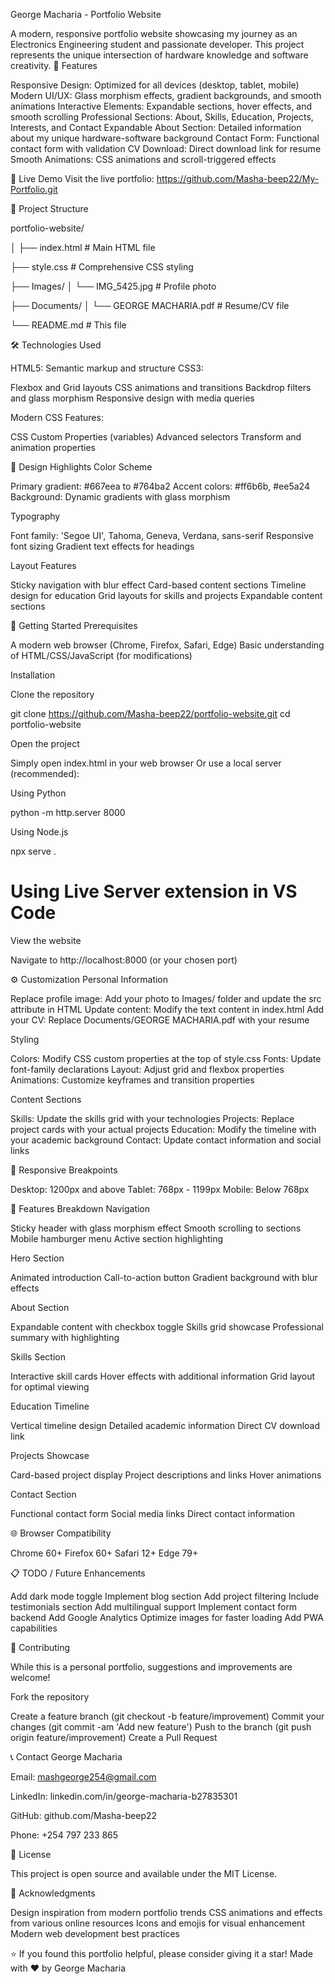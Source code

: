 George Macharia - Portfolio Website

A modern, responsive portfolio website showcasing my journey as an Electronics Engineering student and passionate developer. This project represents the unique intersection of hardware knowledge and software creativity.
🌟 Features

Responsive Design: Optimized for all devices (desktop, tablet, mobile)
Modern UI/UX: Glass morphism effects, gradient backgrounds, and smooth animations
Interactive Elements: Expandable sections, hover effects, and smooth scrolling
Professional Sections: About, Skills, Education, Projects, Interests, and Contact
Expandable About Section: Detailed information about my unique hardware-software background
Contact Form: Functional contact form with validation
CV Download: Direct download link for resume
Smooth Animations: CSS animations and scroll-triggered effects

🚀 Live Demo
Visit the live portfolio: https://github.com/Masha-beep22/My-Portfolio.git

📁 Project Structure

portfolio-website/

│
├── index.html          # Main HTML file

├── style.css           # Comprehensive CSS styling

├── Images/
│   └── IMG_5425.jpg    # Profile photo

├── Documents/
│   └── GEORGE MACHARIA.pdf  # Resume/CV file

└── README.md           # This file

🛠️ Technologies Used

HTML5: Semantic markup and structure
CSS3:

Flexbox and Grid layouts
CSS animations and transitions
Backdrop filters and glass morphism
Responsive design with media queries


Modern CSS Features:

CSS Custom Properties (variables)
Advanced selectors
Transform and animation properties



🎨 Design Highlights
Color Scheme

Primary gradient: #667eea to #764ba2
Accent colors: #ff6b6b, #ee5a24
Background: Dynamic gradients with glass morphism

Typography

Font family: 'Segoe UI', Tahoma, Geneva, Verdana, sans-serif
Responsive font sizing
Gradient text effects for headings

Layout Features

Sticky navigation with blur effect
Card-based content sections
Timeline design for education
Grid layouts for skills and projects
Expandable content sections

🚀 Getting Started
Prerequisites

A modern web browser (Chrome, Firefox, Safari, Edge)
Basic understanding of HTML/CSS/JavaScript (for modifications)

Installation

Clone the repository

git clone https://github.com/Masha-beep22/portfolio-website.git
cd portfolio-website

Open the project

Simply open index.html in your web browser
Or use a local server (recommended):

Using Python

python -m http.server 8000

Using Node.js

npx serve .

# Using Live Server extension in VS Code

View the website

Navigate to http://localhost:8000 (or your chosen port)



⚙️ Customization
Personal Information

Replace profile image: Add your photo to Images/ folder and update the src attribute in HTML
Update content: Modify the text content in index.html
Add your CV: Replace Documents/GEORGE MACHARIA.pdf with your resume

Styling

Colors: Modify CSS custom properties at the top of style.css
Fonts: Update font-family declarations
Layout: Adjust grid and flexbox properties
Animations: Customize keyframes and transition properties

Content Sections

Skills: Update the skills grid with your technologies
Projects: Replace project cards with your actual projects
Education: Modify the timeline with your academic background
Contact: Update contact information and social links

📱 Responsive Breakpoints

Desktop: 1200px and above
Tablet: 768px - 1199px
Mobile: Below 768px

🔧 Features Breakdown
Navigation

Sticky header with glass morphism effect
Smooth scrolling to sections
Mobile hamburger menu
Active section highlighting

Hero Section

Animated introduction
Call-to-action button
Gradient background with blur effects

About Section

Expandable content with checkbox toggle
Skills grid showcase
Professional summary with highlighting

Skills Section

Interactive skill cards
Hover effects with additional information
Grid layout for optimal viewing

Education Timeline

Vertical timeline design
Detailed academic information
Direct CV download link

Projects Showcase

Card-based project display
Project descriptions and links
Hover animations

Contact Section

Functional contact form
Social media links
Direct contact information

🌐 Browser Compatibility

Chrome 60+
Firefox 60+
Safari 12+
Edge 79+

📋 TODO / Future Enhancements

 Add dark mode toggle
 Implement blog section
 Add project filtering
 Include testimonials section
 Add multilingual support
 Implement contact form backend
 Add Google Analytics
 Optimize images for faster loading
 Add PWA capabilities

🤝 Contributing

While this is a personal portfolio, suggestions and improvements are welcome!

Fork the repository

Create a feature branch (git checkout -b feature/improvement)
Commit your changes (git commit -am 'Add new feature')
Push to the branch (git push origin feature/improvement)
Create a Pull Request

📞 Contact
George Macharia

Email: mashgeorge254@gmail.com

LinkedIn: linkedin.com/in/george-macharia-b27835301

GitHub: github.com/Masha-beep22

Phone: +254 797 233 865

📄 License

This project is open source and available under the MIT License.

🙏 Acknowledgments

Design inspiration from modern portfolio trends
CSS animations and effects from various online resources
Icons and emojis for visual enhancement
Modern web development best practices


⭐ If you found this portfolio helpful, please consider giving it a star!
Made with ❤️ by George Macharia
